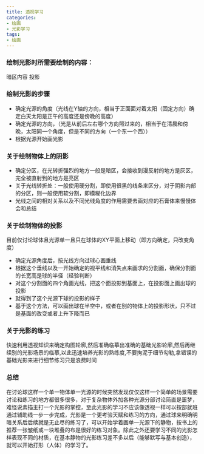 ```yaml
---
title: 透视学习
categories: 
- 绘画
- 光影学习
tags: 
- 绘画
---
```


### 绘制光影时所需要绘制的内容：
暗区内容
投影

### 绘制光影的步骤
- 确定光源的角度（光线在Y轴的方向，相当于正面面对着太阳（固定方向）确定白天太阳是正午的高度还是傍晚的高度）
- 确定光源的方向，（光是从前后左右哪个方向照过来的，相当于在清晨和傍晚，太阳同一个角度，但是不同的方向（一个东一个西））
- 根据光源开始画光影


### 关于绘制物体上的阴影
- 确定分区，在光转折强烈的地方一般是暗区，会接收到漫反射的地方是灰区，完全被直射到的地方是亮区
- 关于光线转折处：一般使用硬分割，即使用很黑的线条来区分，对于阴影内部的分区，则一般使用软分割，即模糊化边界
- 光线之间的相对关系以及不同光线角度的作用需要去画对应的石膏体来慢慢体会和总结

### 关于绘制物体的投影
目前仅讨论球体且光源单一且只在球体的XY平面上移动（即方向确定，只改变角度）
- 确定光源角度后，按光线方向过球心画垂线
- 根据这个垂线以及一开始确定的视平线和消失点来画求的分割面，确保分割面的长宽高是球的半径（经验判断）
- 对这个分割面的四个角画光线，把这个面投影到基面上，在投影面上画出球的投影
- 就得到了这个光源下球的投影的样子
- 基于这个方法，可以画出球在半空中，或者在别的物体上的投影形状，只不过是基面的改变或者上升下降而已

### 关于光影的练习
快速利用透视知识来确定构图轮廓,然后准确临摹出准确的基础光影轮廓,然后再继续别的光影场景的临摹,以此迅速培养光影的熟练度,不要拘泥于细节勾勒,拿错误的基础光影来进行细节练习只是浪费时间

### 总结
在讨论球这样一个单一物体单一光源的时候突然发现仅仅这样一个简单的场景需要讨论和练习的地方都很多很多，对于复杂物体外加各种光源分部讨论简直是噩梦，难怪说素描主打一个光影的掌控，至此光影的学习不应该像透视一样可以按部就班通过辅助线一步一步完成，光影是一个更考验天赋和练习的方向，通过球来明确明暗关系后后续就是无止尽的练习了，可以开始学着画单一光源下的静物，按书上的推荐一张皱纸或一块堆叠的布是很好的练习对象。除此之外还要学习不同的光影怎样表现不同的材质，在基本静物的光影练习差不多以后（能够默写与基本创造），就可以开始打形（人体）的学习了。